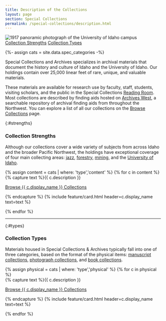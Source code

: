 ```yaml
---
title: Description of the Collections
layout: page
section: Special Collections
permalink: /special-collections/description.html
---
```


<div class="row mb-3">
  <div class="col-md-12">
    <img class="img-fluid" src="{{ site.lib-media }}/spec/carousel/spec_crop2.jpg" alt="1917 panoramic photograph of the University of Idaho campus">
  </div>
</div>

<div class="py-3 text-center">
    <a href="{{ '/special-collections/description#strengths' | relative_url }}" class="btn btn-outline-payette-blue m-1">
     Collection Strengths</a>
    <a href="{{ '/special-collections/description#types' | relative_url }}" class="btn btn-outline-payette-blue m-1">
     Collection Types</a>
</div>

{%- assign cats = site.data.spec_categories -%}

Special Collections and Archives specializes in archival materials that document the history and culture of Idaho and the University of Idaho. 
Our holdings contain over 25,000 linear feet of rare, unique, and valuable materials. 

These materials are available for research use by faculty, staff, students, visiting scholars, and the public in the Special Collections [Reading Room](/special-collections/plan.html). 
Most collections are described by finding aids hosted on [Archives West](https://archiveswest.orbiscascade.org/search/results.aspx?t=i&q=idu&p=0), a searchable repository of archival finding aids from throughout the Northwest.
You can explore a list of all our collections on the [Browse Collections](/special-collections/browse.html) page.

{:#strengths}
### Collection Strengths

Although our collections cover a wide variety of subjects from across Idaho and the broader Pacific Northwest, the holdings have exceptional coverage of four main collecting areas: 
[jazz](/special-collections/browse.html#jazz), [forestry](/special-collections/browse.html#forestry), [mining](/special-collections/browse.html#mining), and the [University of Idaho](/special-collections/browse.html#university).

<div class="row">
{% assign content = cats | where: 'type','content' %}
{% for c in content %}
<div class="col-md-6">
{% capture text %}{{ c.description }} 

<a href="/special-collections/browse.html#{{ c.category }}" class="btn btn-outline-payette-blue">Browse {{ c.display_name }} Collections</a>

{% endcapture %}
{% include feature/card.html header=c.display_name text=text %}
</div>
{% endfor %}
</div>

-------

{:#types}
### Collection Types

Materials housed in Special Collections & Archives typically fall into one of three categories, based on the format of the physical items: [manuscript collections](/special-collections/browse.html#mg), [photograph collections](/special-collections/browse.html#pg), and [book collections](/special-collections/browse.html#books).

<div class="row">
{% assign physical = cats | where: 'type','physical' %}
{% for c in physical %}
<div class="col-md-4">
{% capture text %}{{ c.description }} 

<a href="/special-collections/browse.html#{{ c.category }}" class="btn btn-outline-payette-blue">Browse {{ c.display_name }} Collections</a>

{% endcapture %}
{% include feature/card.html header=c.display_name text=text %}
</div>
{% endfor %}
</div>
